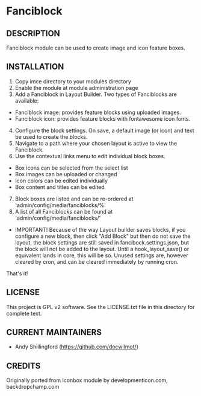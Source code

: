Fanciblock
==========

DESCRIPTION
-----------
Fanciblock module can be used to create image and icon feature boxes.

INSTALLATION
------------
1. Copy imce directory to your modules directory
2. Enable the module at module administration page
3. Add a Fanciblock in Layout Builder. Two types of Fanciblocks are available:
 - Fanciblock image: provides feature blocks using uploaded images.
 - Fanciblock icon: provides feature blocks with fontawesome icon fonts.
4. Configure the block settings. On save, a default image (or icon) and text 
   be used to create the blocks. 
5. Navigate to a path where your chosen layout is active to view the Fanciblock.
6. Use the contextual links menu to edit individual block boxes.
 - Box icons can be selected from the select list
 - Box images can be uploaded or changed
 - Icon colors can be edited individually
 - Box content and titles can be edited
7. Block boxes are listed and can be re-ordered at 'admin/config/media/fanciblocks/%'
8. A list of all Fanciblocks can be found at 'admin/config/media/fanciblocks/'
 - IMPORTANT! Because of the way Layout builder saves blocks, if you configure
   a new block, then click "Add Block" but then do not save the layout, the 
   block settings are still saved in fancibock.settings.json, but the block will
   not be added to the layout.
   Until a hook_layout_save() or equivalent lands in core, this will be so.
   Unused settings are, however cleared by cron, and can be cleared immediately
   by running cron.

That's it!

LICENSE
---------------    

This project is GPL v2 software. See the LICENSE.txt file in this directory 
for complete text.

CURRENT MAINTAINERS
---------------    

- Andy Shillingford (https://github.com/docwilmot/)

CREDITS   
--------------- 

Originally ported from Iconbox module by developmenticon.com, backdropchamp.com
